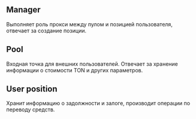 ## Manager

Выполняет роль прокси между пулом и позицией пользователя, отвечает за создание позиции.

## Pool

Входная точка для внешних пользователей. Отвечает за хранение информации о стоимости TON и других параметров.

## User position

Хранит информацию о задолжности и залоге, производит операции по переводу средств.

